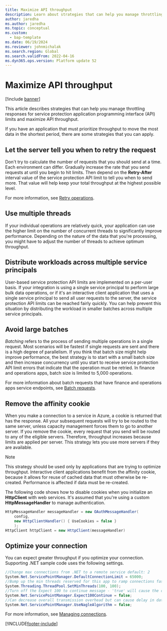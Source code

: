 ```yaml
---
title: Maximize API throughput
description: Learn about strategies that can help you manage throttling responses for service protection application programming interface (API) limits and maximize API throughput.
author: jaredha
ms.author: jaredha
ms.topic: conceptual
ms.custom: 
  - bap-template
ms.date: 06/19/2024
ms.reviewer: johnmichalak
ms.search.region: Global
ms.search.validFrom: 2022-04-16
ms.dyn365.ops.version: Platform update 52
---
```


# Maximize API throughput

[!include [banner](../includes/banner.md)]

This article describes strategies that can help you manage throttling responses for service protection application programming interface (API) limits and maximize API throughput.

If you have an application that must prioritize throughput to move the most data in the shortest period, there are some strategies that you can apply.

## Let the server tell you when to retry the request

Don't try to calculate the number of requests that you should send at a time. Each environment can differ. Gradually increase the rate that you send requests at until you begin to hit limits. Then depend on the **Retry-After** interval value of the service protection API limit to tell you when to send more. That value will help keep your total throughput at the highest possible level. 

For more information, see [Retry operations](service-protection-retry-operations.md).

## Use multiple threads

If your individual operations are relatively quick, your application can use the higher limit on the number of concurrent threads to significantly improve performance. Depending on the nature of the data that you're processing, you might have to adjust the number of threads to achieve optimum throughput.

## Distribute workloads across multiple service principals

User-based service protection API limits are implemented on a per-user basis. If your integration is using a single service principal to perform large bulk data operations, or if it's an interactive client application that uses a single service principal to send all user requests to the server, the service protection API limits can be reached fairly quickly. You can help prevent this situation by distributing the workload in smaller batches across multiple service principals.

## Avoid large batches

*Batching* refers to the process of sending multiple operations in a single request. Most scenarios will be fastest if single requests are sent and there is a high degree of parallelism. If you think that batch size might help improve performance, the best strategy is to start with a small batch size and then increase concurrency until you start to receive service protection API limit errors that indicate that the operation must be retried. In finance and operations apps, batch size is limited to 5,000 operations.

For more information about batch requests that have finance and operations apps service endpoints, see [Batch requests](../data-entities/odata.md#batch-requests).

## Remove the affinity cookie

When you make a connection to a service in Azure, a cookie is returned that has the response. All your subsequent requests will try to be routed to the same server, unless capacity management forces them to go to another server. If you remove the cookie, every request that you send will be routed to any of the eligible servers. Therefore, throughput increases because limits are applied per server. This strategy lets you use more servers if they are available.

> [!NOTE]
> This strategy should be used only by applications that are trying to optimize throughput. Interactive client applications benefit from the affinity cookie, because it allows for reuse of cached data that must otherwise be re-created. Performance is affected if data must be re-created.

The following code shows how to disable cookies when you initialize an **HttpClient** with web services. It's assumed that you're using a custom **HttpMessageHandler** to manage authentication.

```C#
HttpMessageHandler messageHandler = new OAuthMessageHandler(
    config,
    new HttpClientHandler() { UseCookies = false }
    );
HttpClient httpClient = new HttpClient(messageHandler)
```

## Optimize your connection

You can expect greater throughput if you optimize your connection. Supporting .NET sample code uses the following settings.

```C#
//Change max connections from .NET to a remote service default: 2
System.Net.ServicePointManager.DefaultConnectionLimit = 65000;
//Bump up the min threads reserved for this app to ramp connections faster - minWorkerThreads defaults to 4, minIOCP defaults to 4 
System.Threading.ThreadPool.SetMinThreads(100, 100);
//Turn off the Expect 100 to continue message - 'true' will cause the caller to wait until it round-trip confirms a connection to the server 
System.Net.ServicePointManager.Expect100Continue = false;
//Can decrease overall transmission overhead but can cause delay in data packet arrival
System.Net.ServicePointManager.UseNagleAlgorithm = false;
```

For more information, see [Managing connections](/dotnet/framework/network-programming/managing-connections).

[!INCLUDE[footer-include](../../../includes/footer-banner.md)]

